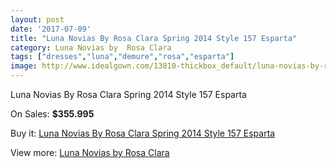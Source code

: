 ```yaml
---
layout: post
date: '2017-07-09'
title: "Luna Novias By Rosa Clara Spring 2014 Style 157 Esparta"
category: Luna Novias by  Rosa Clara
tags: ["dresses","luna","demure","rosa","esparta"]
image: http://www.idealgown.com/13810-thickbox_default/luna-novias-by-rosa-clara-spring-2014-style-157-esparta.jpg
---
```

Luna Novias By Rosa Clara Spring 2014 Style 157 Esparta

On Sales: **$355.995**
<a href="https://www.idealgown.com/en/luna-novias-by-rosa-clara/5558-luna-novias-by-rosa-clara-spring-2014-style-157-esparta.html"><amp-img layout="responsive" width="600" height="600" src="//www.idealgown.com/13810-thickbox_default/luna-novias-by-rosa-clara-spring-2014-style-157-esparta.jpg" alt="Luna Novias By Rosa Clara Spring 2014 Style 157 Esparta 0" /></a>
<a href="https://www.idealgown.com/en/luna-novias-by-rosa-clara/5558-luna-novias-by-rosa-clara-spring-2014-style-157-esparta.html"><amp-img layout="responsive" width="600" height="600" src="//www.idealgown.com/13811-thickbox_default/luna-novias-by-rosa-clara-spring-2014-style-157-esparta.jpg" alt="Luna Novias By Rosa Clara Spring 2014 Style 157 Esparta 1" /></a>

Buy it: [Luna Novias By Rosa Clara Spring 2014 Style 157 Esparta](https://www.idealgown.com/en/luna-novias-by-rosa-clara/5558-luna-novias-by-rosa-clara-spring-2014-style-157-esparta.html "Luna Novias By Rosa Clara Spring 2014 Style 157 Esparta")

View more: [Luna Novias by  Rosa Clara](https://www.idealgown.com/en/81-luna-novias-by--rosa-clara "Luna Novias by  Rosa Clara")